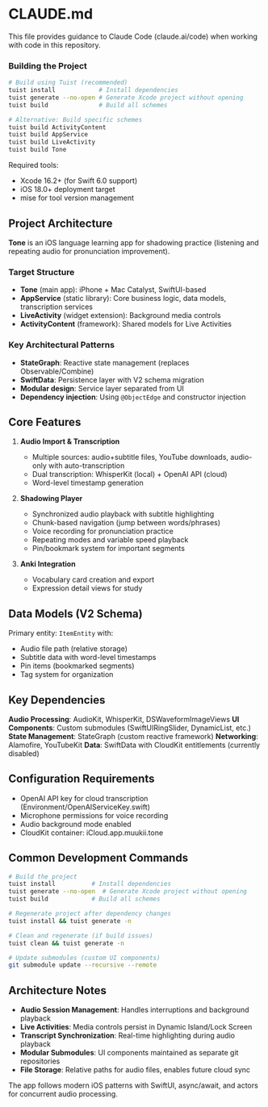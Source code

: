 # CLAUDE.md

This file provides guidance to Claude Code (claude.ai/code) when working with code in this repository.

### Building the Project

```bash
# Build using Tuist (recommended)
tuist install            # Install dependencies
tuist generate --no-open # Generate Xcode project without opening
tuist build              # Build all schemes

# Alternative: Build specific schemes
tuist build ActivityContent
tuist build AppService
tuist build LiveActivity
tuist build Tone
```

Required tools:
- Xcode 16.2+ (for Swift 6.0 support)
- iOS 18.0+ deployment target
- mise for tool version management

## Project Architecture

**Tone** is an iOS language learning app for shadowing practice (listening and repeating audio for pronunciation improvement).

### Target Structure
- **Tone** (main app): iPhone + Mac Catalyst, SwiftUI-based
- **AppService** (static library): Core business logic, data models, transcription services
- **LiveActivity** (widget extension): Background media controls 
- **ActivityContent** (framework): Shared models for Live Activities

### Key Architectural Patterns
- **StateGraph**: Reactive state management (replaces Observable/Combine)
- **SwiftData**: Persistence layer with V2 schema migration
- **Modular design**: Service layer separated from UI
- **Dependency injection**: Using `@ObjectEdge` and constructor injection

## Core Features

1. **Audio Import & Transcription**
   - Multiple sources: audio+subtitle files, YouTube downloads, audio-only with auto-transcription
   - Dual transcription: WhisperKit (local) + OpenAI API (cloud)
   - Word-level timestamp generation

2. **Shadowing Player**
   - Synchronized audio playback with subtitle highlighting
   - Chunk-based navigation (jump between words/phrases)
   - Voice recording for pronunciation practice
   - Repeating modes and variable speed playback
   - Pin/bookmark system for important segments

3. **Anki Integration**
   - Vocabulary card creation and export
   - Expression detail views for study

## Data Models (V2 Schema)

Primary entity: `ItemEntity` with:
- Audio file path (relative storage)
- Subtitle data with word-level timestamps
- Pin items (bookmarked segments)
- Tag system for organization

## Key Dependencies

**Audio Processing**: AudioKit, WhisperKit, DSWaveformImageViews
**UI Components**: Custom submodules (SwiftUIRingSlider, DynamicList, etc.)
**State Management**: StateGraph (custom reactive framework)
**Networking**: Alamofire, YouTubeKit
**Data**: SwiftData with CloudKit entitlements (currently disabled)

## Configuration Requirements

- OpenAI API key for cloud transcription (Environment/OpenAIServiceKey.swift)
- Microphone permissions for voice recording
- Audio background mode enabled
- CloudKit container: iCloud.app.muukii.tone

## Common Development Commands

```bash
# Build the project
tuist install          # Install dependencies
tuist generate --no-open  # Generate Xcode project without opening
tuist build            # Build all schemes

# Regenerate project after dependency changes
tuist install && tuist generate -n

# Clean and regenerate (if build issues)
tuist clean && tuist generate -n

# Update submodules (custom UI components)
git submodule update --recursive --remote
```

## Architecture Notes

- **Audio Session Management**: Handles interruptions and background playback
- **Live Activities**: Media controls persist in Dynamic Island/Lock Screen  
- **Transcript Synchronization**: Real-time highlighting during audio playback
- **Modular Submodules**: UI components maintained as separate git repositories
- **File Storage**: Relative paths for audio files, enables future cloud sync

The app follows modern iOS patterns with SwiftUI, async/await, and actors for concurrent audio processing.
